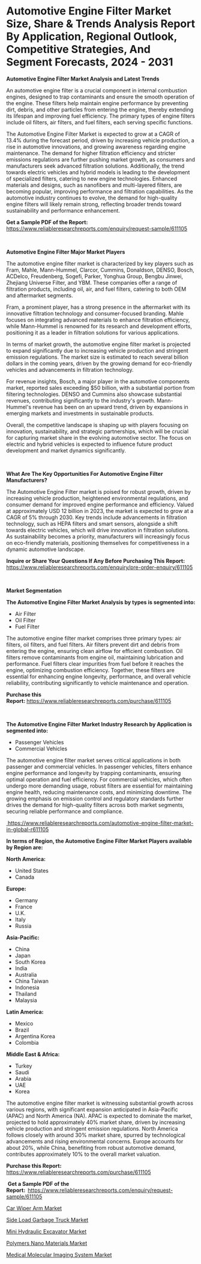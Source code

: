 <p><h1>Automotive Engine Filter Market Size, Share & Trends Analysis Report By Application, Regional Outlook, Competitive Strategies, And Segment Forecasts, 2024 - 2031</h1></p><p><strong>Automotive Engine Filter Market Analysis and Latest Trends</strong></p>
<p><p>An automotive engine filter is a crucial component in internal combustion engines, designed to trap contaminants and ensure the smooth operation of the engine. These filters help maintain engine performance by preventing dirt, debris, and other particles from entering the engine, thereby extending its lifespan and improving fuel efficiency. The primary types of engine filters include oil filters, air filters, and fuel filters, each serving specific functions.</p><p>The Automotive Engine Filter Market is expected to grow at a CAGR of 13.4% during the forecast period, driven by increasing vehicle production, a rise in automotive innovations, and growing awareness regarding engine maintenance. The demand for higher filtration efficiency and stricter emissions regulations are further pushing market growth, as consumers and manufacturers seek advanced filtration solutions. Additionally, the trend towards electric vehicles and hybrid models is leading to the development of specialized filters, catering to new engine technologies. Enhanced materials and designs, such as nanofibers and multi-layered filters, are becoming popular, improving performance and filtration capabilities. As the automotive industry continues to evolve, the demand for high-quality engine filters will likely remain strong, reflecting broader trends toward sustainability and performance enhancement.</p></p>
<p><strong>Get a Sample PDF of the Report:&nbsp;</strong> <a href="https://www.reliableresearchreports.com/enquiry/request-sample/611105?utm_campaign=7&utm_medium=2&utm_source=Github&utm_content=ia&utm_term=10122024&utm_id=automotive-engine-filter">https://www.reliableresearchreports.com/enquiry/request-sample/611105</a></p>
<p>&nbsp;</p>
<p><strong>Automotive Engine Filter Major Market Players</strong></p>
<p><p>The automotive engine filter market is characterized by key players such as Fram, Mahle, Mann-Hummel, Clarcor, Cummins, Donaldson, DENSO, Bosch, ACDelco, Freudenberg, Sogefi, Parker, Yonghua Group, Bengbu Jinwei, Zhejiang Universe Filter, and YBM. These companies offer a range of filtration products, including oil, air, and fuel filters, catering to both OEM and aftermarket segments.</p><p>Fram, a prominent player, has a strong presence in the aftermarket with its innovative filtration technology and consumer-focused branding. Mahle focuses on integrating advanced materials to enhance filtration efficiency, while Mann-Hummel is renowned for its research and development efforts, positioning it as a leader in filtration solutions for various applications.</p><p>In terms of market growth, the automotive engine filter market is projected to expand significantly due to increasing vehicle production and stringent emission regulations. The market size is estimated to reach several billion dollars in the coming years, driven by the growing demand for eco-friendly vehicles and advancements in filtration technology.</p><p>For revenue insights, Bosch, a major player in the automotive components market, reported sales exceeding $50 billion, with a substantial portion from filtering technologies. DENSO and Cummins also showcase substantial revenues, contributing significantly to the industry's growth. Mann-Hummel's revenue has been on an upward trend, driven by expansions in emerging markets and investments in sustainable products.</p><p>Overall, the competitive landscape is shaping up with players focusing on innovation, sustainability, and strategic partnerships, which will be crucial for capturing market share in the evolving automotive sector. The focus on electric and hybrid vehicles is expected to influence future product development and market dynamics significantly.</p></p>
<p>&nbsp;</p>
<p><strong>What Are The Key Opportunities For Automotive Engine Filter Manufacturers?</strong></p>
<p><p>The Automotive Engine Filter market is poised for robust growth, driven by increasing vehicle production, heightened environmental regulations, and consumer demand for improved engine performance and efficiency. Valued at approximately USD 12 billion in 2023, the market is expected to grow at a CAGR of 5% through 2030. Key trends include advancements in filtration technology, such as HEPA filters and smart sensors, alongside a shift towards electric vehicles, which will drive innovation in filtration solutions. As sustainability becomes a priority, manufacturers will increasingly focus on eco-friendly materials, positioning themselves for competitiveness in a dynamic automotive landscape.</p></p>
<p><strong>Inquire or Share Your Questions If Any Before Purchasing This Report:</strong> <a href="https://www.reliableresearchreports.com/enquiry/pre-order-enquiry/611105?utm_campaign=7&utm_medium=2&utm_source=Github&utm_content=ia&utm_term=10122024&utm_id=automotive-engine-filter">https://www.reliableresearchreports.com/enquiry/pre-order-enquiry/611105</a></p>
<p>&nbsp;</p>
<p><strong>Market Segmentation</strong></p>
<p><strong>The Automotive Engine Filter Market Analysis by types is segmented into:</strong></p>
<p><ul><li>Air Filter</li><li>Oil Filter</li><li>Fuel Filter</li></ul></p>
<p><p>The automotive engine filter market comprises three primary types: air filters, oil filters, and fuel filters. Air filters prevent dirt and debris from entering the engine, ensuring clean airflow for efficient combustion. Oil filters remove contaminants from engine oil, maintaining lubrication and performance. Fuel filters clear impurities from fuel before it reaches the engine, optimizing combustion efficiency. Together, these filters are essential for enhancing engine longevity, performance, and overall vehicle reliability, contributing significantly to vehicle maintenance and operation.</p></p>
<p><strong>Purchase this Report:&nbsp;</strong><a href="https://www.reliableresearchreports.com/purchase/611105?utm_campaign=7&utm_medium=2&utm_source=Github&utm_content=ia&utm_term=10122024&utm_id=automotive-engine-filter">https://www.reliableresearchreports.com/purchase/611105</a></p>
<p>&nbsp;</p>
<p><strong>The Automotive Engine Filter Market Industry Research by Application is segmented into:</strong></p>
<p><ul><li>Passenger Vehicles</li><li>Commercial Vehicles</li></ul></p>
<p><p>The automotive engine filter market serves critical applications in both passenger and commercial vehicles. In passenger vehicles, filters enhance engine performance and longevity by trapping contaminants, ensuring optimal operation and fuel efficiency. For commercial vehicles, which often undergo more demanding usage, robust filters are essential for maintaining engine health, reducing maintenance costs, and minimizing downtime. The growing emphasis on emission control and regulatory standards further drives the demand for high-quality filters across both market segments, securing reliable performance and compliance.</p></p>
<p><a href="https://www.reliableresearchreports.com/automotive-engine-filter-market-in-global-r611105?utm_campaign=7&utm_medium=2&utm_source=Github&utm_content=ia&utm_term=10122024&utm_id=automotive-engine-filter">&nbsp;https://www.reliableresearchreports.com/automotive-engine-filter-market-in-global-r611105</a></p>
<p><strong>In terms of Region, the Automotive Engine Filter Market Players available by Region are:</strong></p>
<p>
    <p> <strong> North America: </strong>
        <ul>
            <li>United States</li>
            <li>Canada</li>
        </ul>
        </p> 
    <p> <strong> Europe: </strong>
        <ul>
            <li>Germany</li>
            <li>France</li>
            <li>U.K.</li>
            <li>Italy</li>
            <li>Russia</li>
        </ul>
        </p> 
    <p> <strong> Asia-Pacific: </strong>
        <ul>
            <li>China</li>
            <li>Japan</li>
            <li>South Korea</li>
            <li>India</li>
            <li>Australia</li>
            <li>China Taiwan</li>
            <li>Indonesia</li>
            <li>Thailand</li>
            <li>Malaysia</li>
        </ul>
        </p> 
    <p> <strong> Latin America: </strong>
        <ul>
            <li>Mexico</li>
            <li>Brazil</li>
            <li>Argentina Korea</li>
            <li>Colombia</li>
        </ul>
        </p> 
    <p> <strong> Middle East & Africa: </strong>
        <ul>
            <li>Turkey</li>
            <li>Saudi</li>
            <li>Arabia</li>
            <li>UAE</li>
            <li>Korea</li>
        </ul>
    </p>
    </p>
<p><p>The automotive engine filter market is witnessing substantial growth across various regions, with significant expansion anticipated in Asia-Pacific (APAC) and North America (NA). APAC is expected to dominate the market, projected to hold approximately 40% market share, driven by increasing vehicle production and stringent emission regulations. North America follows closely with around 30% market share, spurred by technological advancements and rising environmental concerns. Europe accounts for about 20%, while China, benefiting from robust automotive demand, contributes approximately 10% to the overall market valuation.</p></p>
<p><strong>Purchase this Report: </strong><a href="https://www.reliableresearchreports.com/purchase/611105?utm_campaign=7&utm_medium=2&utm_source=Github&utm_content=ia&utm_term=10122024&utm_id=automotive-engine-filter">https://www.reliableresearchreports.com/purchase/611105</a></p>
<p>&nbsp;<strong>Get a Sample PDF of the Report:&nbsp;&nbsp;</strong><a href="https://www.reliableresearchreports.com/enquiry/request-sample/611105?utm_campaign=7&utm_medium=2&utm_source=Github&utm_content=ia&utm_term=10122024&utm_id=automotive-engine-filter">https://www.reliableresearchreports.com/enquiry/request-sample/611105</a></p>
<p><strong></strong></p>
<p><p><a href="https://www.linkedin.com/pulse/revenue-insights-car-wiper-arm-market-116-cagr-from-2024-aswjf?utm_campaign=7&utm_medium=2&utm_source=Github&utm_content=ia&utm_term=10122024&utm_id=automotive-engine-filter">Car Wiper Arm Market</a></p><p><a href="https://www.linkedin.com/pulse/thorough-review-side-load-garbage-truck-market-size-share-pbfcf?utm_campaign=7&utm_medium=2&utm_source=Github&utm_content=ia&utm_term=10122024&utm_id=automotive-engine-filter">Side Load Garbage Truck Market</a></p><p><a href="https://www.linkedin.com/pulse/projected-market-expansion-mini-hydraulic-excavator-9-cagr-from-wlv6e?utm_campaign=7&utm_medium=2&utm_source=Github&utm_content=ia&utm_term=10122024&utm_id=automotive-engine-filter">Mini Hydraulic Excavator Market</a></p><p><a href="https://github.com/NargisHussain432/Market-Research-Report-List-1/blob/main/polymers-nano-materials-market.md?utm_campaign=7&utm_medium=2&utm_source=Github&utm_content=ia&utm_term=10122024&utm_id=automotive-engine-filter">Polymers Nano Materials Market</a></p><p><a href="https://github.com/angelajermaine/Market-Research-Report-List-5/blob/main/medical-molecular-imaging-system-market.md?utm_campaign=7&utm_medium=2&utm_source=Github&utm_content=ia&utm_term=10122024&utm_id=automotive-engine-filter">Medical Molecular Imaging System Market</a></p></p>